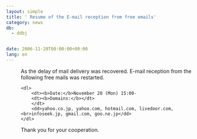 ```yaml
---
layout: simple
title: ' Resume of the E-mail reception from free emails'
category: news
db:
  - ddbj


date: 2006-11-20T00:00:00+09:00
lang: en
---
```


<html>
<dd>As the delay of mail delivery was recovered. E-mail reception from the following free mails was restarted.

    <dl>
        <dt><b>Date:</b>November 20 (Mon) 15:00-
        <dt><b>Domains:</b></dt>
        </dt>
        <dd>yahoo.co.jp, yahoo.com, hotmail.com, livedoor.com,<br>infoseek.jp, gmail.com, goo.ne.jp</dd>
    </dl>
<dd>Thank you for your cooperation.</dd>
</dd>
</html>
